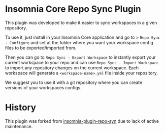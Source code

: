 # Insomnia Core Repo Sync Plugin

This plugin was developed to make it easier to sync workspaces in a given repository.

To use it, just install in your Insomnia Core application and go to > `Repo Sync - Configure` and set at the folder where you want your workspace config files to be exported/imported from.

Then you can go to `Repo Sync - Export Workspace` to instantly export your current workspace to your repo and can use `Repo Sync - Import Workspace` to import any repository changes on the current workspace. Each workspace will generate a `<workspace-name>.yml` file inside your repository.

We suggest you to use it with a git repository where you can create versions of your workspaces configs.

# History

This plugin was forked from [insomnia-plugin-repo-syn](https://github.com/klickpages/insomnia-plugin-repo-sync) due to lack of active maintenance.
